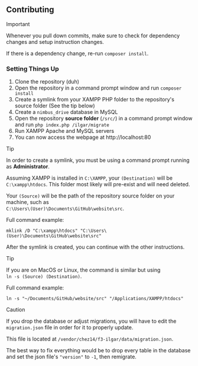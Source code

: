 ## Contributing
> [!IMPORTANT]
> Whenever you pull down commits, make sure to check for dependency changes and setup instruction changes.
>
> If there is a dependency change, re-run `composer install`.

### Setting Things Up
1. Clone the repository (duh)
2. Open the repository in a command prompt window and run `composer install`
3. Create a symlink from your XAMPP PHP folder to the repository's source folder (See the tip below)
4. Create a `nimbus_drive` database in MySQL
5. Open the repository **source folder** (`/src/`) in a command prompt window and run `php index.php /ilgar/migrate`
6. Run XAMPP Apache and MySQL servers
7. You can now access the webpage at http://localhost:80

> [!TIP]
> In order to create a symlink, you must be using a command prompt running as **Administrator**.
>
> Assuming XAMPP is installed in `C:\XAMPP`, your `(Destination)` will be \
> `C:\xampp\htdocs`. This folder most likely will pre-exist and will need deleted.
>
> Your `(Source)` will be the path of the repository source folder on your machine, such as \
> `C:\Users\(User)\Documents\GitHub\website\src`.
>
> Full command example:
> ```
> mklink /D "C:\xampp\htdocs" "C:\Users\(User)\Documents\GitHub\website\src"
> ```
> After the symlink is created, you can continue with the other instructions.

> [!TIP]
> If you are on MacOS or Linux, the command is similar but using \
> `ln -s (Source) (Destination)`.
>
> Full command example:
> ```
> ln -s "~/Documents/GitHub/website/src" "/Applications/XAMPP/htdocs"
> ```

> [!CAUTION]
> If you drop the database or adjust migrations, you will have to edit the `migration.json` file in order for it to properly update.
>
> This file is located at `/vendor/chez14/f3-ilgar/data/migration.json`.
>
> The best way to fix everything would be to drop every table in the database and set the json file's `"version"` to `-1`, then remigrate.
